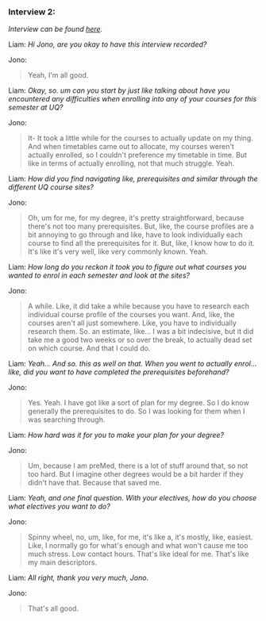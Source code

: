 ### Interview 2:
*Interview can be found [here](https://uq.sharepoint.com/teams/Section_7560_62502/_layouts/15/stream.aspx?id=/teams/Section_7560_62502/Shared%20Documents/Mon_9am_Team_10/liam_bienkowski_audio_recordings/iteration_1/liam_bienkowski_2025-08-20_2.mp3).*

Liam: *Hi Jono, are you okay to have this interview recorded?* 

Jono: 
>Yeah, I'm all good. 

Liam: *Okay, so. um can you start by just like talking about have you encountered any difficulties when enrolling into any of your courses for this semester at UQ?* 

Jono: 
>It- It took a little while for the courses to actually update on my thing. And when timetables came out to allocate, my courses weren't actually enrolled, so I couldn't preference my timetable in time. But like in terms of actually enrolling, not that much struggle. Yeah. 

Liam: *How did you find navigating like, prerequisites and similar through the different UQ course sites?* 

Jono: 
>Oh, um for me, for my degree, it's pretty straightforward, because there's not too many prerequisites. But, like, the course profiles are a bit annoying to go through and like, have to look individually each course to find all the prerequisites for it. But, like, I know how to do it. It's like it's very well, like very commonly known. Yeah. 

Liam: *How long do you reckon it took you to figure out what courses you wanted to enrol in each semester and look at the sites?* 

Jono: 
>A while. Like, it did take a while because you have to research each individual course profile of the courses you want. And, like, the courses aren't all just somewhere. Like, you have to individually research them. So. an estimate, like… I was a bit indecisive, but it did take me a good two weeks or so over the break, to actually dead set on which course. And that I could do. 

Liam: *Yeah… And so. this as well on that. When you went to actually enrol… like, did you want to have completed the prerequisites beforehand?*

Jono: 
>Yes. Yeah. I have got like a sort of plan for my degree. So I do know generally the prerequisites to do. So I was looking for them when I was searching through. 

Liam: *How hard was it for you to make your plan for your degree?* 

Jono: 
>Um, because I am preMed, there is a lot of stuff around that, so not too hard. But I imagine other degrees would be a bit harder if they didn't have that. Because that saved me. 

Liam: *Yeah, and one final question. With your electives, how do you choose what electives you want to do?* 

Jono: 
>Spinny wheel, no, um, like, for me, it's like a, it's mostly, like, easiest. Like, I normally go for what's enough and what won't cause me too much stress. Low contact hours. That's like ideal for me. That's like my main descriptors. 

Liam: *All right, thank you very much, Jono.* 

Jono: 
>That's all good.